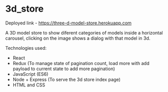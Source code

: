# 3d_store

Deployed link - https://three-d-model-store.herokuapp.com

A 3D model store to show diferent categories of models inside a horizontal carousel, clicking on the image shows a dialog with that model in 3d.

Technologies used:
- React
- Redux (To manage state of pagination count, load more with add payload to current state to add more pagination)
- JavaScript (ES6)
- Node + Express (To serve the 3d store index page)
- HTML and CSS
